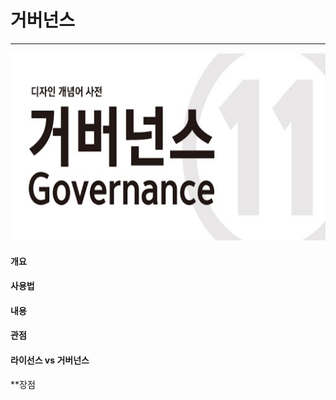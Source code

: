 # 거버넌스
---
<img src = Governance.jpg height=300 width=800>

#### 개요

#### 사용법

#### 내용

#### 관점

#### 라이선스 vs 거버넌스

**장점
